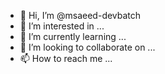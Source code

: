 - 👋 Hi, I’m @msaeed-devbatch
- 👀 I’m interested in ...
- 🌱 I’m currently learning ...
- 💞️ I’m looking to collaborate on ...
- 📫 How to reach me ...

<!---
msaeed-devbatch/msaeed-devbatch is a ✨ special ✨ repository because its `README.md` (this file) appears on your GitHub profile.
You can click the Preview link to take a look at your changes.
--->

